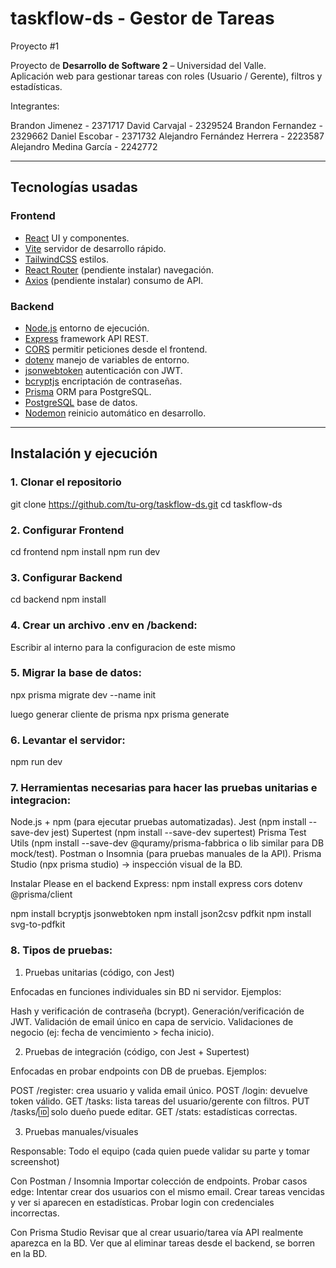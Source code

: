 # taskflow-ds - Gestor de Tareas
Proyecto #1

Proyecto de **Desarrollo de Software 2** – Universidad del Valle.  
Aplicación web para gestionar tareas con roles (Usuario / Gerente), filtros y estadísticas.

Integrantes:

Brandon Jimenez - 2371717
David Carvajal - 2329524
Brandon Fernandez - 2329662
Daniel Escobar - 2371732
Alejandro Fernández Herrera - 2223587
Alejandro Medina García - 2242772

---

## Tecnologías usadas

### **Frontend**
- [React](https://react.dev/) UI y componentes.
- [Vite](https://vitejs.dev/) servidor de desarrollo rápido.
- [TailwindCSS](https://tailwindcss.com/) estilos.
- [React Router](https://reactrouter.com/) (pendiente instalar) navegación.
- [Axios](https://axios-http.com/) (pendiente instalar) consumo de API.

### **Backend**
- [Node.js](https://nodejs.org/) entorno de ejecución.
- [Express](https://expressjs.com/) framework API REST.
- [CORS](https://www.npmjs.com/package/cors) permitir peticiones desde el frontend.
- [dotenv](https://www.npmjs.com/package/dotenv) manejo de variables de entorno.
- [jsonwebtoken](https://www.npmjs.com/package/jsonwebtoken) autenticación con JWT.
- [bcryptjs](https://www.npmjs.com/package/bcryptjs) encriptación de contraseñas.
- [Prisma](https://www.prisma.io/) ORM para PostgreSQL.
- [PostgreSQL](https://www.postgresql.org/) base de datos.
- [Nodemon](https://www.npmjs.com/package/nodemon) reinicio automático en desarrollo.

---

## Instalación y ejecución

### 1. Clonar el repositorio

git clone https://github.com/tu-org/taskflow-ds.git
cd taskflow-ds

### 2. Configurar Frontend

cd frontend
npm install
npm run dev

### 3. Configurar Backend

cd backend
npm install

### 4. Crear un archivo .env en /backend:

Escribir al interno para la configuracion de este mismo

### 5. Migrar la base de datos:

npx prisma migrate dev --name init 

luego generar cliente de prisma
npx prisma generate

### 6. Levantar el servidor:

npm run dev

### 7. Herramientas necesarias para hacer las pruebas unitarias e integracion:

Node.js + npm (para ejecutar pruebas automatizadas).
Jest (npm install --save-dev jest)
Supertest (npm install --save-dev supertest)
Prisma Test Utils (npm install --save-dev @quramy/prisma-fabbrica o lib similar para DB mock/test).
Postman o Insomnia (para pruebas manuales de la API).
Prisma Studio (npx prisma studio) → inspección visual de la BD.

Instalar Please en el backend
Express: npm install express cors dotenv @prisma/client

npm install bcryptjs jsonwebtoken
npm install json2csv pdfkit
npm install svg-to-pdfkit

### 8. Tipos de pruebas:

1) Pruebas unitarias (código, con Jest)

Enfocadas en funciones individuales sin BD ni servidor.
Ejemplos:

Hash y verificación de contraseña (bcrypt).
Generación/verificación de JWT.
Validación de email único en capa de servicio.
Validaciones de negocio (ej: fecha de vencimiento > fecha inicio).

2) Pruebas de integración (código, con Jest + Supertest)

Enfocadas en probar endpoints con DB de pruebas.
Ejemplos:

POST /register: crea usuario y valida email único.
POST /login: devuelve token válido.
GET /tasks: lista tareas del usuario/gerente con filtros.
PUT /tasks/:id: solo dueño puede editar.
GET /stats: estadísticas correctas.

3) Pruebas manuales/visuales

Responsable: Todo el equipo (cada quien puede validar su parte y tomar screenshot)

Con Postman / Insomnia
Importar colección de endpoints.
Probar casos edge:
Intentar crear dos usuarios con el mismo email.
Crear tareas vencidas y ver si aparecen en estadísticas.
Probar login con credenciales incorrectas.

Con Prisma Studio
Revisar que al crear usuario/tarea vía API realmente aparezca en la BD.
Ver que al eliminar tareas desde el backend, se borren en la BD.